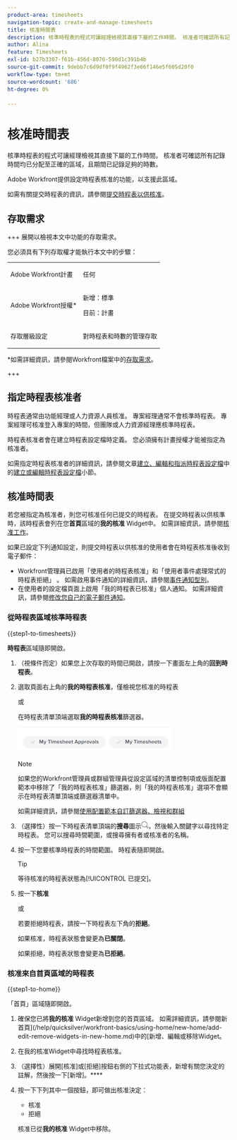 ```yaml
---
product-area: timesheets
navigation-topic: create-and-manage-timesheets
title: 核准時間表
description: 核準時程表的程式可讓經理檢視其直接下屬的工作時間。 核准者可確認所有記錄時間均已分配至正確的區域，且期間已記錄足夠的時數。
author: Alina
feature: Timesheets
exl-id: b27b3307-f61b-456d-8076-590d1c391b4b
source-git-commit: 9debb7c6d9df0f9f4962f3e66f146e5f605d20f0
workflow-type: tm+mt
source-wordcount: '686'
ht-degree: 0%

---
```


# 核准時間表

<!--Audited: 8/2024-->

核準時程表的程式可讓經理檢視其直接下屬的工作時間。 核准者可確認所有記錄時間均已分配至正確的區域，且期間已記錄足夠的時數。

Adobe Workfront提供設定時程表核准的功能，以支援此區域。

如需有關提交時程表的資訊，請參閱[提交時程表以供核准](../../timesheets/create-and-manage-timesheets/submit-timesheet-for-approval.md)。

## 存取需求

+++ 展開以檢視本文中功能的存取需求。

您必須具有下列存取權才能執行本文中的步驟：

<table style="table-layout:auto"> 
 <col> 
 </col> 
 <col> 
 </col> 
 <tbody> 
  <tr> 
   <td role="rowheader"><p>Adobe Workfront計畫</p></td> 
   <td> <p>任何</p> </td> 
  </tr> 
  <tr> 
   <td role="rowheader"><p>Adobe Workfront授權*</p></td> 
   <td> <p>新增：標準</p>
   <p>目前：計畫 </p> 
   <tr> 
   <td role="rowheader">存取層級設定</td> 
   <td> <p>對時程表和時數的管理存取 </p> </td> 
  </tr>

</td> 
  </tr> 
 </tbody> 
</table>

*如需詳細資訊，請參閱Workfront檔案中的[存取需求](/help/quicksilver/administration-and-setup/add-users/access-levels-and-object-permissions/access-level-requirements-in-documentation.md)。

+++

## 指定時程表核准者

時程表通常由功能經理或人力資源人員核准。 專案經理通常不會核準時程表。 專案經理可核准登入專案的時間，但團隊或人力資源經理應核準時程表。

時程表核准者會在建立時程表設定檔時定義。 您必須擁有計畫授權才能被指定為核准者。

如需指定時程表核准者的詳細資訊，請參閱文章[建立、編輯和指派時程表設定檔](../../timesheets/create-and-manage-timesheets/create-timesheet-profiles.md)中的[建立或編輯時程表設定檔](../../timesheets/create-and-manage-timesheets/create-timesheet-profiles.md#create)小節。

## 核准時間表

若您被指定為核准者，則您可核准任何已提交的時程表。 在提交時程表以供核準時，該時程表會列在您&#x200B;**首頁**&#x200B;區域的&#x200B;**我的核准** Widget中。 如需詳細資訊，請參閱[核准工作](../../review-and-approve-work/manage-approvals/approving-work.md)。

如果已設定下列通知設定，則提交時程表以供核准的使用者會在時程表核准後收到電子郵件：

* Workfront管理員已啟用「使用者的時程表核准」和「使用者事件處理常式的時程表拒絕」 。 如需啟用事件通知的詳細資訊，請參閱[事件通知型別](../../administration-and-setup/manage-workfront/emails/event-notifications-available-in-wf.md)。
* 在使用者的設定檔頁面上啟用「我的時程表已核准」個人通知。 如需詳細資訊，請參閱[修改您自己的電子郵件通知](/help/quicksilver/workfront-basics/using-notifications/activate-or-deactivate-your-own-event-notifications.md)。

### 從時程表區域核準時程表

{{step1-to-timesheets}}

**時程表**&#x200B;區域隨即開啟。

1. （視條件而定）如果您上次存取的時間已開啟，請按一下畫面左上角的&#x200B;**回到時程表**。

1. 選取頁面右上角的&#x200B;**我的時程表核准**，僅檢視您核准的時程表

   或

   在時程表清單頂端選取&#x200B;**我的時程表核准**&#x200B;篩選器。

   ![](assets/my-timesheet-approvals-my-timesheets-pills-on-timesheets-list-nwe-350x58.png)

   >[!NOTE]
   >
   >如果您的Workfront管理員或群組管理員從設定區域的清單控制項或版面配置範本中移除了「我的時程表核准」篩選器，則「我的時程表核准」選項不會顯示在時程表清單頂端或篩選器清單中。
   >
   >如需詳細資訊，請參閱[使用配置範本自訂篩選器、檢視和群組](../../administration-and-setup/customize-workfront/use-layout-templates/customize-fvg-list-controls-layout-template.md)
   >   
   >

1. （選擇性）按一下時程表清單頂端的&#x200B;**搜尋**&#x200B;圖示![](assets/search-icon.png)，然後輸入關鍵字以尋找特定時程表。 您可以搜尋時間範圍，或搜尋擁有者或核准者的名稱。
1. 按一下您要核準時程表的時間範圍。 時程表隨即開啟。

   >[!TIP]
   >
   >等待核准的時程表狀態為[!UICONTROL 已提交]。


1. 按一下&#x200B;**核准**

   或

   若要拒絕時程表，請按一下時程表左下角的&#x200B;**拒絕**。

   如果核准，時程表狀態會變更為&#x200B;**已關閉**。

   如果拒絕，時程表狀態會變更為&#x200B;**已拒絕**。

### 核准來自首頁區域的時程表

{{step1-to-home}}

「首頁」區域隨即開啟。

1. 確保您已將&#x200B;**我的核准** Widget新增到您的首頁區域。 如需詳細資訊，請參閱新首頁](/help/quicksilver/workfront-basics/using-home/new-home/add-edit-remove-widgets-in-new-home.md)中的[新增、編輯或移除Widget。
1. 在我的核准Widget中尋找時程表核准。
1. （選擇性）展開[核准]或[拒絕]按鈕右側的下拉式功能表，新增有關您決定的註解，然後按一下[新增]。****
1. 按一下下列其中一個按鈕，即可做出核准決定：

   * 核准
   * 拒絕

   核准已從&#x200B;**我的核准** Widget中移除。


